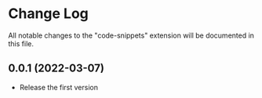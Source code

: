 # Change Log

All notable changes to the "code-snippets" extension will be documented in this file.

## 0.0.1 (2022-03-07)

- Release the first version
